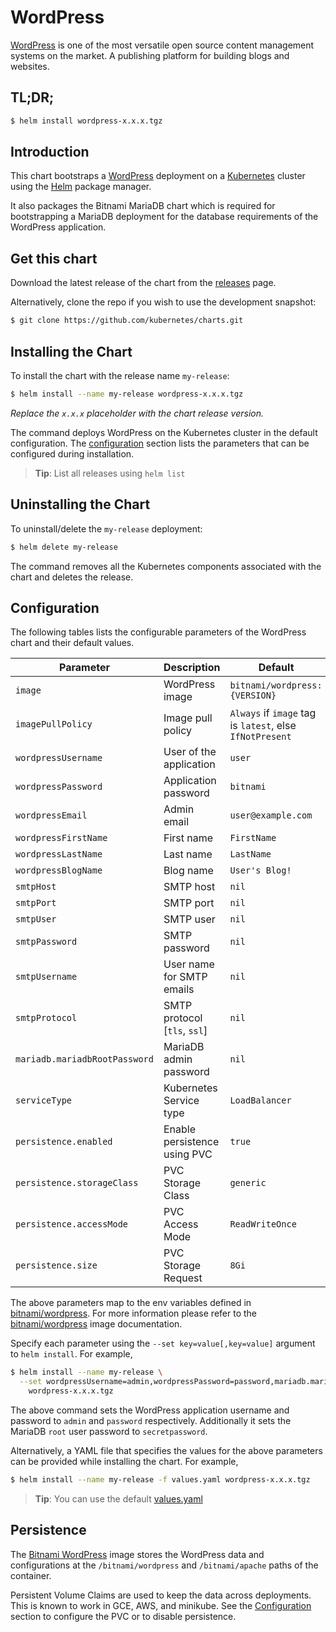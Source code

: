 # WordPress

[WordPress](https://wordpress.org/) is one of the most versatile open source content management systems on the market. A publishing platform for building blogs and websites.

## TL;DR;

```bash
$ helm install wordpress-x.x.x.tgz
```

## Introduction

This chart bootstraps a [WordPress](https://github.com/bitnami/bitnami-docker-wordpress) deployment on a [Kubernetes](http://kubernetes.io) cluster using the [Helm](https://helm.sh) package manager.

It also packages the Bitnami MariaDB chart which is required for bootstrapping a MariaDB deployment for the database requirements of the WordPress application.

## Get this chart

Download the latest release of the chart from the [releases](../../../releases) page.

Alternatively, clone the repo if you wish to use the development snapshot:

```bash
$ git clone https://github.com/kubernetes/charts.git
```

## Installing the Chart

To install the chart with the release name `my-release`:

```bash
$ helm install --name my-release wordpress-x.x.x.tgz
```

*Replace the `x.x.x` placeholder with the chart release version.*

The command deploys WordPress on the Kubernetes cluster in the default configuration. The [configuration](#configuration) section lists the parameters that can be configured during installation.

> **Tip**: List all releases using `helm list`

## Uninstalling the Chart

To uninstall/delete the `my-release` deployment:

```bash
$ helm delete my-release
```

The command removes all the Kubernetes components associated with the chart and deletes the release.

## Configuration

The following tables lists the configurable parameters of the WordPress chart and their default values.

| Parameter                       | Description                     | Default                                                    |
| ------------------------------- | ------------------------------- | ---------------------------------------------------------- |
| `image`                         | WordPress image                 | `bitnami/wordpress:{VERSION}`                              |
| `imagePullPolicy`               | Image pull policy               | `Always` if `image` tag is `latest`, else `IfNotPresent`   |
| `wordpressUsername`             | User of the application         | `user`                                                     |
| `wordpressPassword`             | Application password            | `bitnami`                                                  |
| `wordpressEmail`                | Admin email                     | `user@example.com`                                         |
| `wordpressFirstName`            | First name                      | `FirstName`                                                |
| `wordpressLastName`             | Last name                       | `LastName`                                                 |
| `wordpressBlogName`             | Blog name                       | `User's Blog!`                                             |
| `smtpHost`                      | SMTP host                       | `nil`                                                      |
| `smtpPort`                      | SMTP port                       | `nil`                                                      |
| `smtpUser`                      | SMTP user                       | `nil`                                                      |
| `smtpPassword`                  | SMTP password                   | `nil`                                                      |
| `smtpUsername`                  | User name for SMTP emails       | `nil`                                                      |
| `smtpProtocol`                  | SMTP protocol [`tls`, `ssl`]    | `nil`                                                      |
| `mariadb.mariadbRootPassword`   | MariaDB admin password          | `nil`                                                      |
| `serviceType`                   | Kubernetes Service type         | `LoadBalancer`                                             |
| `persistence.enabled`           | Enable persistence using PVC    | `true`                                                     |
| `persistence.storageClass`      | PVC Storage Class               | `generic`                                                  |
| `persistence.accessMode`        | PVC Access Mode                 | `ReadWriteOnce`                                            |
| `persistence.size`              | PVC Storage Request             | `8Gi`                                                      |

The above parameters map to the env variables defined in [bitnami/wordpress](http://github.com/bitnami/bitnami-docker-wordpress). For more information please refer to the [bitnami/wordpress](http://github.com/bitnami/bitnami-docker-wordpress) image documentation.

Specify each parameter using the `--set key=value[,key=value]` argument to `helm install`. For example,

```bash
$ helm install --name my-release \
  --set wordpressUsername=admin,wordpressPassword=password,mariadb.mariadbRootPassword=secretpassword \
    wordpress-x.x.x.tgz
```

The above command sets the WordPress application username and password to `admin` and `password` respectively. Additionally it sets the MariaDB `root` user password to `secretpassword`.

Alternatively, a YAML file that specifies the values for the above parameters can be provided while installing the chart. For example,

```bash
$ helm install --name my-release -f values.yaml wordpress-x.x.x.tgz
```

> **Tip**: You can use the default [values.yaml](values.yaml)

## Persistence

The [Bitnami WordPress](https://github.com/bitnami/bitnami-docker-wordpress) image stores the WordPress data and configurations at the `/bitnami/wordpress` and `/bitnami/apache` paths of the container.

Persistent Volume Claims are used to keep the data across deployments. This is known to work in GCE, AWS, and minikube.
See the [Configuration](#configuration) section to configure the PVC or to disable persistence.
